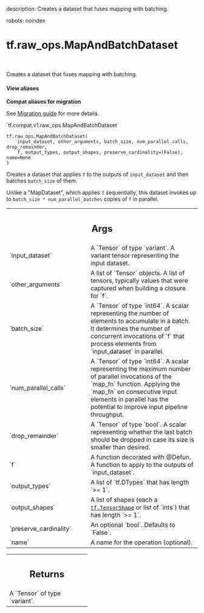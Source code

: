 description: Creates a dataset that fuses mapping with batching.

robots: noindex

# tf.raw_ops.MapAndBatchDataset

<!-- Insert buttons and diff -->

<table class="tfo-notebook-buttons tfo-api nocontent" align="left">

</table>



Creates a dataset that fuses mapping with batching.

<section class="expandable">
  <h4 class="showalways">View aliases</h4>
  <p>
<b>Compat aliases for migration</b>
<p>See
<a href="https://www.tensorflow.org/guide/migrate">Migration guide</a> for
more details.</p>
<p>`tf.compat.v1.raw_ops.MapAndBatchDataset`</p>
</p>
</section>

<pre class="devsite-click-to-copy prettyprint lang-py tfo-signature-link">
<code>tf.raw_ops.MapAndBatchDataset(
    input_dataset, other_arguments, batch_size, num_parallel_calls, drop_remainder,
    f, output_types, output_shapes, preserve_cardinality=(False), name=None
)
</code></pre>



<!-- Placeholder for "Used in" -->

Creates a dataset that applies `f` to the outputs of `input_dataset` and then
batches `batch_size` of them.

Unlike a "MapDataset", which applies `f` sequentially, this dataset invokes up
to `batch_size * num_parallel_batches` copies of `f` in parallel.

<!-- Tabular view -->
 <table class="responsive fixed orange">
<colgroup><col width="214px"><col></colgroup>
<tr><th colspan="2"><h2 class="add-link">Args</h2></th></tr>

<tr>
<td>
`input_dataset`
</td>
<td>
A `Tensor` of type `variant`.
A variant tensor representing the input dataset.
</td>
</tr><tr>
<td>
`other_arguments`
</td>
<td>
A list of `Tensor` objects.
A list of tensors, typically values that were captured when building a closure
for `f`.
</td>
</tr><tr>
<td>
`batch_size`
</td>
<td>
A `Tensor` of type `int64`.
A scalar representing the number of elements to accumulate in a
batch. It determines the number of concurrent invocations of `f` that process
elements from `input_dataset` in parallel.
</td>
</tr><tr>
<td>
`num_parallel_calls`
</td>
<td>
A `Tensor` of type `int64`.
A scalar representing the maximum number of parallel invocations of the `map_fn`
function. Applying the `map_fn` on consecutive input elements in parallel has
the potential to improve input pipeline throughput.
</td>
</tr><tr>
<td>
`drop_remainder`
</td>
<td>
A `Tensor` of type `bool`.
A scalar representing whether the last batch should be dropped in case its size
is smaller than desired.
</td>
</tr><tr>
<td>
`f`
</td>
<td>
A function decorated with @Defun.
A function to apply to the outputs of `input_dataset`.
</td>
</tr><tr>
<td>
`output_types`
</td>
<td>
A list of `tf.DTypes` that has length `>= 1`.
</td>
</tr><tr>
<td>
`output_shapes`
</td>
<td>
A list of shapes (each a <a href="../../tf/TensorShape.md"><code>tf.TensorShape</code></a> or list of `ints`) that has length `>= 1`.
</td>
</tr><tr>
<td>
`preserve_cardinality`
</td>
<td>
An optional `bool`. Defaults to `False`.
</td>
</tr><tr>
<td>
`name`
</td>
<td>
A name for the operation (optional).
</td>
</tr>
</table>



<!-- Tabular view -->
 <table class="responsive fixed orange">
<colgroup><col width="214px"><col></colgroup>
<tr><th colspan="2"><h2 class="add-link">Returns</h2></th></tr>
<tr class="alt">
<td colspan="2">
A `Tensor` of type `variant`.
</td>
</tr>

</table>

